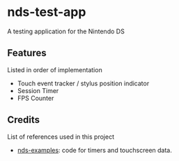 # nds-test-app

A testing application for the Nintendo DS

## Features

Listed in order of implementation

- Touch event tracker / stylus position indicator
- Session Timer
- FPS Counter

## Credits

List of references used in this project

- [nds-examples](https://github.com/devkitPro/nds-examples): code for timers and touchscreen data.
